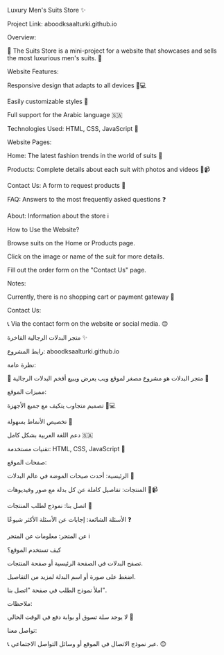 Luxury Men's Suits Store ✨

Project Link: aboodksaalturki.github.io

Overview:

🌟 The Suits Store is a mini-project for a website that showcases and sells the most luxurious men's suits. 🌟

Website Features:

Responsive design that adapts to all devices 📱💻

Easily customizable styles 🎨

Full support for the Arabic language 🇸🇦

Technologies Used: HTML, CSS, JavaScript 🚀

Website Pages:

Home: The latest fashion trends in the world of suits 👔

Products: Complete details about each suit with photos and videos 📸📹

Contact Us: A form to request products 📝

FAQ: Answers to the most frequently asked questions ❓

About: Information about the store ℹ️

How to Use the Website?

Browse suits on the Home or Products page.

Click on the image or name of the suit for more details.

Fill out the order form on the "Contact Us" page.

Notes:

Currently, there is no shopping cart or payment gateway 🚧

Contact Us:

📞 Via the contact form on the website or social media. 😊


متجر البدلات الرجالية الفاخرة ✨

رابط المشروع: aboodksaalturki.github.io

نظرة عامة:

🌟 متجر البدلات هو مشروع مصغر لموقع ويب يعرض ويبيع أفخم البدلات الرجالية 🌟

مميزات الموقع:

تصميم متجاوب يتكيف مع جميع الأجهزة 📱💻

تخصيص الأنماط بسهولة 🎨

دعم اللغة العربية بشكل كامل 🇸🇦

تقنيات مستخدمة: HTML, CSS, JavaScript 🚀

صفحات الموقع:

الرئيسية: أحدث صيحات الموضة في عالم البدلات 👔

المنتجات: تفاصيل كاملة عن كل بدلة مع صور وفيديوهات 📸📹

اتصل بنا: نموذج لطلب المنتجات 📝

الأسئلة الشائعة: إجابات عن الأسئلة الأكثر شيوعًا ❓

عن المتجر: معلومات عن المتجر ℹ️

كيف تستخدم الموقع؟

تصفح البدلات في الصفحة الرئيسية أو صفحة المنتجات.

اضغط على صورة أو اسم البدلة لمزيد من التفاصيل.

املأ نموذج الطلب في صفحة "اتصل بنا".

ملاحظات:

لا يوجد سلة تسوق أو بوابة دفع في الوقت الحالي 🚧



تواصل معنا:

📞 عبر نموذج الاتصال في الموقع أو وسائل التواصل الاجتماعي. 😊



